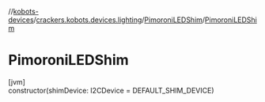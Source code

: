 //[kobots-devices](../../../index.md)/[crackers.kobots.devices.lighting](../index.md)/[PimoroniLEDShim](index.md)/[PimoroniLEDShim](-pimoroni-l-e-d-shim.md)

# PimoroniLEDShim

[jvm]\
constructor(shimDevice: I2CDevice = DEFAULT_SHIM_DEVICE)
